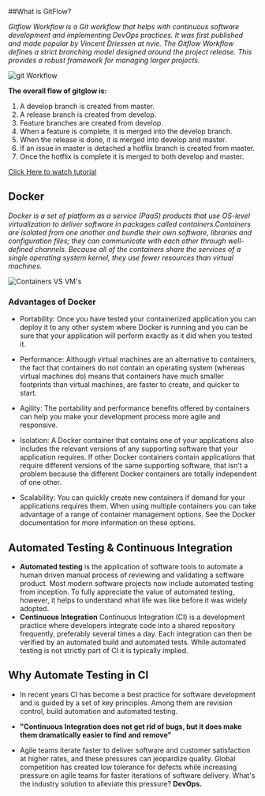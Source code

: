 ##What is GitFlow?

*Gitflow Workflow is a Git workflow that helps with continuous software development and implementing DevOps practices. It was first published and made popular by Vincent Driessen at nvie. The Gitflow Workflow defines a strict branching model designed around the project release. This provides a robust framework for managing larger projects.*

![git Workflow](https://wac-cdn.atlassian.com/dam/jcr:61ccc620-5249-4338-be66-94d563f2843c/05%20(2).svg?cdnVersion=1446)

**The overall flow of gitglow is:**
1. A develop branch is created from master.
2. A release branch is created from develop.
3. Feature branches are created from develop.
4. When a feature is complete, it is merged into the develop branch.
5. When the release is done, it is merged into develop and master.
6. If an issue in master is detached a hotflix branch is created from master.
7. Once the hotflix is complete it is merged to both develop and master.

[Click Here to watch tutorial](https://www.youtube.com/watch?v=gLWSJXBbJuE&t=441s)

## Docker
*Docker is a set of platform as a service (PaaS) products that use OS-level virtualization to deliver software in packages called containers.Containers are isolated from one another and bundle their own software, libraries and configuration files; they can communicate with each other through well-defined channels. Because all of the containers share the services of a single operating system kernel, they use fewer resources than virtual machines.*

![Containers VS VM's](https://www.microcontrollertips.com/wp-content/uploads/2017/01/VM-Diagram-opener.jpg)

### Advantages of Docker 

* Portability:
Once you have tested your containerized application you can deploy it to any other system where Docker is running and you can be sure that your application will perform exactly as it did when you tested it.

* Performance:
Although virtual machines are an alternative to containers, the fact that containers do not contain an operating system (whereas virtual machines do) means that containers have much smaller footprints than virtual machines, are faster to create, and quicker to start.

* Agility:
The portability and performance benefits offered by containers can help you make your development process more agile and responsive. 

* Isolation:
A Docker container that contains one of your applications also includes the relevant versions of any supporting software that your application requires. If other Docker containers contain applications that require different versions of the same supporting software, that isn't a problem because the different Docker containers are totally independent of one other.

* Scalability:
You can quickly create new containers if demand for your applications requires them. When using multiple containers you can take advantage of a range of container management options. See the Docker documentation for more information on these options.
  
## Automated Testing & Continuous Integration
* **Automated testing** is the application of software tools to automate a human driven manual process of reviewing and validating a software product. Most modern software projects now include automated testing from inception. To fully appreciate the value of automated testing, however, it helps to understand what life was like  before it was widely adopted.
* **Continuous Integration** Continuous Integration (CI) is a development practice where developers integrate code into a shared repository frequently, preferably several times a day. Each integration can then be verified by an automated build and automated tests. While automated testing is not strictly part of CI it is typically implied.

## Why Automate Testing in CI 

* In recent years CI has become a best practice for software development and is guided by a set of key principles. Among them are revision control, build automation and automated testing.

* **"Continuous Integration does not get rid of bugs, but it does make them dramatically easier to find and remove"** 

* Agile teams iterate faster to deliver software and customer satisfaction at higher rates, and these pressures can jeopardize quality. Global competition has created low tolerance for defects while increasing pressure on agile teams for faster iterations of software delivery. What's the industry solution to alleviate this pressure? **DevOps.**



